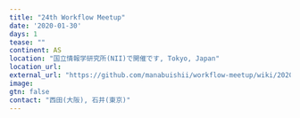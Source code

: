 ```yaml
---
title: "24th Workflow Meetup"
date: '2020-01-30'
days: 1
tease: ""
continent: AS
location: "国立情報学研究所(NII)で開催です, Tokyo, Japan"
location_url: 
external_url: "https://github.com/manabuishii/workflow-meetup/wiki/20200131"
image:
gtn: false
contact: "西田(大阪), 石井(東京)"
---
```

